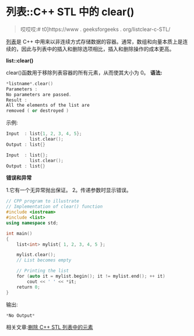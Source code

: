 # 列表::C++ STL 中的 clear()

> 哎哎哎:# t0]https://www . geeksforgeeks . org/listclear-c-STL/

[列表](https://www.geeksforgeeks.org/list-cpp-stl/)是 C++ 中用来以非连续方式存储数据的容器。通常，数组和向量本质上是连续的，因此与列表中的插入和删除选项相比，插入和删除操作的成本更高。

**list::clear()**

clear()函数用于移除列表容器的所有元素，从而使其大小为 0。
**语法:**

```cpp
*listname*.clear()
Parameters :
No parameters are passed.
Result :
All the elements of the list are
removed ( or destroyed )

```

示例:

```cpp
Input  : list{1, 2, 3, 4, 5};
         list.clear();
Output : list{}

Input  : list{};
         list.clear();
Output : list{}

```

**错误和异常**

1.它有一个无异常抛出保证。
2。传递参数时显示错误。

```cpp
// CPP program to illustrate
// Implementation of clear() function
#include <iostream>
#include <list>
using namespace std;

int main()
{
    list<int> mylist{ 1, 2, 3, 4, 5 };

    mylist.clear();
    // List becomes empty

    // Printing the list
    for (auto it = mylist.begin(); it != mylist.end(); ++ it)
        cout << ' ' << *it;
    return 0;
}
```

输出:

```cpp
*No Output*

```

相关文章:[删除 C++ STL 列表中的元素](https://www.geeksforgeeks.org/delete-elements-c-stl-list/)